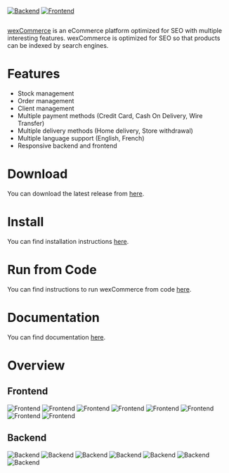 [![Backend](https://github.com/aelassas/wexcommerce/actions/workflows/backend.yml/badge.svg)](https://github.com/aelassas/wexcommerce/actions/workflows/backend.yml)
[![Frontend](https://github.com/aelassas/wexcommerce/actions/workflows/frontend.yml/badge.svg)](https://github.com/aelassas/wexcommerce/actions/workflows/frontend.yml)

<p align="center">
<img alt="" src="https://wexcommerce.github.io/content/wexcommerce.png" />
</p>

[wexCommerce](https://wexcommerce.github.io/) is an eCommerce platform optimized for SEO with multiple interesting features. wexCommerce is optimized for SEO so that products can be indexed by search engines.

# Features

* Stock management
* Order management
* Client management
* Multiple payment methods (Credit Card, Cash On Delivery, Wire Transfer)
* Multiple delivery methods (Home delivery, Store withdrawal)
* Multiple language support (English, French)
* Responsive backend and frontend

# Download
You can download the latest release from [here](https://github.com/aelassas/wexcommerce/releases/latest).

# Install

You can find installation instructions [here](https://github.com/aelassas/wexcommerce/wiki/Installation).

# Run from Code

You can find instructions to run wexCommerce from code [here](https://github.com/aelassas/wexcommerce/wiki/Run-from-code).

# Documentation

You can find documentation [here](https://github.com/aelassas/wexcommerce/wiki).

# Overview

## Frontend

![Frontend](__content/frontend-1.png)
![Frontend](__content/frontend-7-bis.png)
![Frontend](__content/frontend-8-bis.png)
![Frontend](__content/frontend-2.png)
![Frontend](__content/frontend-3.png)
![Frontend](__content/frontend-4.png)
![Frontend](__content/frontend-5.png)
![Frontend](__content/frontend-6.png)

## Backend

![Backend](__content/backend-1.png)
![Backend](__content/backend-2.png)
![Backend](__content/backend-3.png)
![Backend](__content/backend-4.png)
![Backend](__content/backend-5.png)
![Backend](__content/backend-6.png)
![Backend](__content/backend-7.png)
